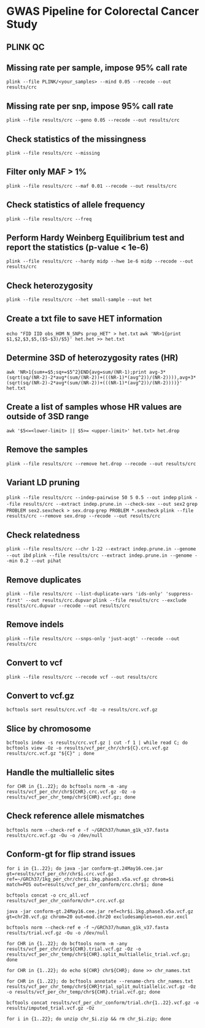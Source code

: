 # GWAS Pipeline for Colorectal Cancer Study

## PLINK QC

## Missing rate per sample, impose 95% call rate
`plink --file PLINK/<your_samples> --mind 0.05 --recode --out results/crc`

## Missing rate per snp, impose 95% call rate
`plink --file results/crc --geno 0.05 --recode --out results/crc`

## Check statistics of the missingness
`plink --file results/crc --missing`

## Filter only MAF > 1%
`plink --file results/crc --maf 0.01 --recode --out results/crc`

## Check statistics of allele frequency
`plink --file results/crc --freq`

## Perform Hardy Weinberg Equilibrium test and report the statistics (p-value < 1e-6)
`plink --file results/crc --hardy midp --hwe 1e-6 midp --recode --out results/crc`

## Check heterozygosity
`plink --file results/crc --het small-sample --out het`

## Create a txt file to save HET information
`echo "FID IID obs_HOM N_SNPs prop_HET" > het.txt`
`awk 'NR>1{print $1,$2,$3,$5,($5-$3)/$5}' het.het >> het.txt`

## Determine 3SD of heterozygosity rates (HR)
`awk 'NR>1{sum+=$5;sq+=$5^2}END{avg=sum/(NR-1);print avg-3*(sqrt(sq/(NR-2)-2*avg*(sum/(NR-2))+(((NR-1)*(avg^2))/(NR-2)))),avg+3*(sqrt(sq/(NR-2)-2*avg*(sum/(NR-2))+(((NR-1)*(avg^2))/(NR-2))))}' het.txt`

## Create a list of samples whose HR values are outside of 3SD range
`awk '$5<=<lower-limit> || $5>= <upper-limit>' het.txt> het.drop`

## Remove the samples 
`plink --file results/crc --remove het.drop --recode --out results/crc`

## Variant LD pruning
`plink --file results/crc --indep-pairwise 50 5 0.5 --out indep`
`plink --file results/crc --extract indep.prune.in --check-sex --out sex2`
`grep PROBLEM sex2.sexcheck > sex.drop`
`grep PROBLEM *.sexcheck`
`plink --file results/crc --remove sex.drop --recode --out results/crc`

## Check relatedness
`plink --file results/crc --chr 1-22 --extract indep.prune.in --genome --out ibd`
`plink --file results/crc --extract indep.prune.in --genome --min 0.2 --out pihat`

## Remove duplicates
`plink --file results/crc --list-duplicate-vars 'ids-only' 'suppress-first' --out results/crc.dupvar`
`plink --file results/crc --exclude results/crc.dupvar --recode --out results/crc`

## Remove indels
`plink --file results/crc --snps-only 'just-acgt' --recode --out results/crc`

## Convert to vcf
`plink --file results/crc --recode vcf --out results/crc`

## Convert to vcf.gz
`bcftools sort results/crc.vcf -Oz -o results/crc.vcf.gz`

## Slice by chromosome
`bcftools index -s results/crc.vcf.gz | cut -f 1 | while read C; do bcftools view -Oz -o results/vcf_per_chr/chr${C}.crc.vcf.gz results/crc.vcf.gz "${C}" ; done`

## Handle the multiallelic sites
`for CHR in {1..22}; do bcftools norm -m -any results/vcf_per_chr/chr${CHR}.crc.vcf.gz -Oz -o results/vcf_per_chr_temp/chr${CHR}.vcf.gz; done`

## Check reference allele mismatches
`bcftools norm --check-ref e -f ~/GRCh37/human_g1k_v37.fasta results/crc.vcf.gz -Ou -o /dev/null`

## Conform-gt for flip strand issues
`for i in {1..22}; do java -jar conform-gt.24May16.cee.jar gt=results/vcf_per_chr/chr$i.crc.vcf.gz ref=~/GRCh37/1kg_per_chr/chr$i.1kg.phase3.v5a.vcf.gz chrom=$i match=POS out=results/vcf_per_chr_conform/crc.chr$i; done`

`bcftools concat -o crc_all.vcf results/vcf_per_chr_conform/chr*.crc.vcf.gz`

`java -jar conform-gt.24May16.cee.jar ref=chr$i.1kg.phase3.v5a.vcf.gz gt=chr20.vcf.gz chrom=20 out=mod.chr20 excludesamples=non.eur.excl`

`bcftools norm --check-ref e -f ~/GRCh37/human_g1k_v37.fasta results/trial.vcf.gz -Ou -o /dev/null`

`for CHR in {1..22}; do bcftools norm -m -any results/vcf_per_chr/chr${CHR}.trial.vcf.gz -Oz -o results/vcf_per_chr_temp/chr${CHR}.split_multiallelic_trial.vcf.gz; done`

`for CHR in {1..22}; do echo ${CHR} chr${CHR}; done >> chr_names.txt`

`for CHR in {1..22}; do bcftools annotate --rename-chrs chr_names.txt results/vcf_per_chr_temp/chr${CHR}trial_split_multiallelic.vcf.gz -Oz -o results/vcf_per_chr_temp/chr${CHR}.trial.vcf.gz; done`

`bcftools concat results/vcf_per_chr_conform/trial.chr{1..22}.vcf.gz -o results/imputed_trial.vcf.gz -Oz`

`for i in {1..22}; do unzip chr_$i.zip && rm chr_$i.zip; done`
